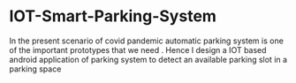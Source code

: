 # IOT-Smart-Parking-System
In the present scenario of covid pandemic automatic parking system is one of the important prototypes that we need . Hence I design a IOT based android application of parking system to detect an available parking slot in a parking space
